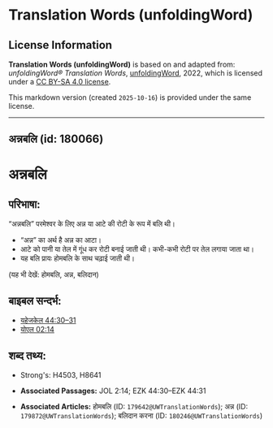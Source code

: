 # Translation Words (unfoldingWord)

## License Information

**Translation Words (unfoldingWord)** is based on and adapted from: _unfoldingWord® Translation Words_, [unfoldingWord](https://unfoldingword.org/utw), 2022, which is licensed under a [CC BY-SA 4.0 license](https://creativecommons.org/licenses/by-sa/4.0/legalcode.en).

This markdown version (created `2025-10-16`) is provided under the same license.



--------------------------------

## अन्नबलि (id: 180066)

अन्नबलि
=======

परिभाषा:
--------

“अन्नबलि” परमेश्वर के लिए अन्न या आटे की रोटी के रूप में बलि थी।

* “अन्न” का अर्थ है अन्न का आटा।
* आटे को पानी या तेल में गूंध कर रोटी बनाई जाती थी। कभी\-कभी रोटी पर तेल लगाया जाता था।
* यह बलि प्रायः होमबलि के साथ चढ़ाई जाती थी।

(यह भी देखें: होमबलि, अन्न, बलिदान)

बाइबल सन्दर्भ:
--------------

* [यहेजकेल 44:30–31](https://ref.ly/Ezek44:30-Ezek44:31)
* [योएल 02:14](https://ref.ly/Joel2:14)

शब्द तथ्य:
----------

* Strong's: H4503, H8641

* **Associated Passages:** JOL 2:14; EZK 44:30–EZK 44:31
* **Associated Articles:** होमबलि (ID: `179642@UWTranslationWords`); अन्न (ID: `179872@UWTranslationWords`); बलिदान करना (ID: `180246@UWTranslationWords`)

